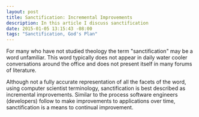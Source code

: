 ```yaml
---
layout: post
title: Sanctification: Incremental Improvements
description: In this article I discuss sanctification
date: 2015-01-05 13:15:43 -08:00
tags: "Sanctification, God's Plan"
---
```


For many who have not studied theology the term "sanctification" may be a word unfamiliar. This word typically does not appear in daily water cooler conversations around the office and does not present itself in many forums of literature.

Although not a fully accurate representation of all the facets of the word, using computer scientist terminology, sanctification is best described as incremental improvements. Similar to the process software engineers (developers) follow to make improvements to applications over time, sanctification is a means to continual improvement.

